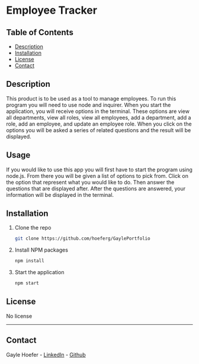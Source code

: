 # Employee Tracker

## Table of Contents  
* [Description](##Description)  
* [Installation](##Installation)  
* [License](##License)  
* [Contact](##Contact)  

## Description

This product is to be used as a tool to manage employees. To run this program you will need to use node and inquirer. When you start the application, you will receive options in the terminal. These options are view all departments, view all roles, view all employees, add a department, add a role, add an employee, and update an employee role. When you click on the options you will be asked a series of related questions and the result will be displayed.

## Usage

If you would like to use this app you will first have to start the program using node.js. From there you will be given a list of options to pick from. Click on the option that represent what you would like to do. Then answer the questions that are displayed after. After the questions are answered, your information will be displayed in the terminal. 

## Installation

1. Clone the repo
   ```sh
   git clone https://github.com/hoeferg/GaylePortfolio
   ```
2. Install NPM packages
   ```sh
   npm install
   ```
3. Start the application
   ```sh
   npm start


## License

No license

---

## Contact
Gayle Hoefer - [LinkedIn](https://www.linkedin.com/in/gayle-hoefer-61a2a3124/) - [Github](https://github.com/hoeferg)

